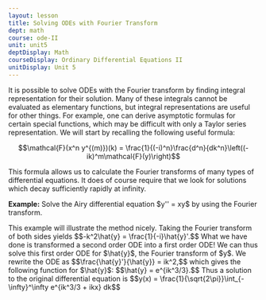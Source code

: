 ```yaml
---
layout: lesson
title: Solving ODEs with Fourier Transform
dept: math
course: ode-II
unit: unit5
deptDisplay: Math
courseDisplay: Ordinary Differential Equations II
unitDisplay: Unit 5
---
```


It is possible to solve ODEs with the Fourier transform by finding integral representation for their solution. Many of these integrals cannot be evaluated as elementary functions, but integral representations are useful for other things. For example, one can derive asymptotic formulas for certain special functions, which may be difficult with only a Taylor series representation. We will start by recalling the following useful formula:

$$\mathcal{F}(x^n y^{(m)})(k) = \frac{1}{(-i)^n}\frac{d^n}{dk^n}\left((-ik)^m\mathcal{F}(y)\right)$$

This formula allows us to calculate the Fourier transforms of many types of differential equations. It does of course require that we look for solutions which decay sufficiently rapidly at infinity. 

<div class="example">
<p><b>Example:</b> Solve the Airy differential equation $y''  = xy$ by using the Fourier transform. </p>
This example will illustrate the method nicely. Taking the Fourier transform of both sides yields
$$-k^2\hat{y} = \frac{1}{-i}\hat{y}'.$$
What we have done is transformed a second order ODE into a first order ODE! We can thus solve this first order ODE for $\hat{y}$, the Fourier transform of $y$. We rewrite the ODE as 
$$\frac{\hat{y}'}{\hat{y}} = ik^2,$$
which gives the following function for $\hat{y}$:
$$\hat{y} = e^{ik^3/3}.$$
Thus a solution to the original differential equation is 
$$y(x) = \frac{1}{\sqrt{2\pi}}\int_{-\infty}^\infty e^{ik^3/3 + ikx} dk$$
</div>

